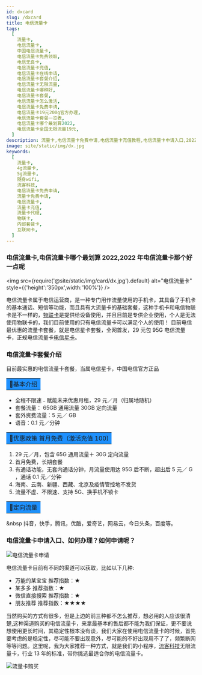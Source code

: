 ```yaml
---
id: dxcard
slug: /dxcard
title: 电信流量卡
tags:
  [
    流量卡,
    电信流量卡,
    中国电信流量卡,
    电信流量卡免费领取,
    电信无良卡,
    电信流量卡充值,
    电信流量卡在线申请,
    电信流量卡套餐介绍,
    电信流量卡无限流量,
    电信流量卡哪种好,
    电信流量卡套餐,
    电信流量卡怎么激活,
    电信流量卡免费申请,
    电信流量卡19元200g官方办理,
    电信流量卡套餐一览表,
    电信流量卡哪个最划算2022,
    电信流量卡全国无限流量19元,
  ]
description: 流量卡,电信流量卡免费申请,电信流量卡充值教程,电信流量卡申请入口,2022年电信流量卡免费申请
image: site/static/img/dx.jpg
keywords:
  [
    流量卡,
    4g流量卡,
    5g流量卡,
    随身wifi,
    流客科技,
    电信流量卡免费申请,
    流量卡免费申请,
    电信流量卡,
    流量卡充值,
    流量卡代理,
    物联卡,
    内部套餐卡,
    互联网卡,
  ]
---
```


### 电信流量卡,电信流量卡哪个最划算 2022,2022 年电信流量卡那个好一点呢

<img
src={require('@site/static/img/card/dx.jpg').default}
alt="电信流量卡"
style={{'height':'350px',width:'100%'}}
/>

电信流量卡属于电信运营商，是一种专门用作流量使用的手机卡，其具备了手机卡的基本通话、短信等功能，而且具有大流量卡的基础套餐，这种手机卡和电信物联卡是不一样的，[物联卡](https://baike.baidu.com/item/%E7%89%A9%E8%81%94%E5%8D%A1)是提供给设备使用，并且目前是专供企业使用，个人是无法使用物联卡的，我们目前使用的只有电信流量卡可以满足个人的使用！
目前电信最优惠的流量卡套餐，就是电信星卡套餐，全网首发，29 元包 95G 电信流量卡，正规电信流量卡[电信星卡](/docs/cx)。

### 电信流量卡套餐介绍

目前最实惠的电信流量卡套餐，当属电信星卡，中国电信官方正品

<table>
  <tr>
    <td bgcolor="#1E90FF">&#128226;基本介绍</td>
  </tr>
</table>

- 全程不限速﹣赋能未来优惠月租，29 元／月（归属地随机）
- 套餐流量： 65GB 通用流量 30GB 定向流量
- 套外资费流量：5 元／ GB
- 语音：0.1 元／分钟

<table>
  <tr>
    <td bgcolor="#1E90FF">&#128226;优惠政策 首月免费（激活充值 100)</td>
  </tr>
</table>

1. 29 元／月，包含 65G 通用流量＋ 30G 定向流量
2. 首月免费，长期套餐
3. 有通话功能，无套内通话分钟，月流量使用达 95G 后不断，超出后 5 元／ G ，通话 0.1 元／分钟
4. 海南、云南、新疆、西藏、北京及疫情管控地不发货
5. 流量不虚、不限速、支持 5G、换手机不锁卡

<table>
  <tr>
    <td bgcolor="#1E90FF">&#128226;定向流量</td>
  </tr>
</table>

&nbsp 抖音，快手，腾讯，优酷，爱奇艺，网易云，今日头条，百度等。

### 电信流量卡申请入口、如何办理？如何申请呢？

![电信流量卡申请](https://gimg2.baidu.com/image_search/src=http%3A%2F%2Fpic1.zhimg.com%2Fv2-16ed8315c31d75ce43d74964b5d6550d_1440w.jpg%3Fsource%3D172ae18b&refer=http%3A%2F%2Fpic1.zhimg.com&app=2002&size=f9999,10000&q=a80&n=0&g=0n&fmt=auto?sec=1654352659&t=2403c3971e350acfd5310c48d8f78a29)

电信流量卡目前有不同的渠道可以获取，比如以下几种:

- 万能的某宝宝 推荐指数：★
- 某多多 推荐指数：★
- 微信直接搜索 推荐指数：★
- 朋友推荐 推荐指数：★★★★

当然购买的方式有很多，但是上边的前三种都不怎么推荐，想必用的人应该很清楚,这种渠道购买的电信流量卡，来拿最基本的售后都不能为我们保证，更不要说想使用更长时间，其稳定性根本没有谈，我们大家在使用电信流量卡的时候，首先要考虑的是稳定性，尽可能不要出现意外，尽可能的不好出现用不了了，频繁断网等等问题。这里呢，我为大家推荐一种方式，就是我们的小程序，[流客科技](https://www.liuketh.cn)无限流量卡，行业 13 年的标准，带你挑选最适合你的电信流量卡。

![流量卡购买](@site/static/img/card/shop.jpg)
